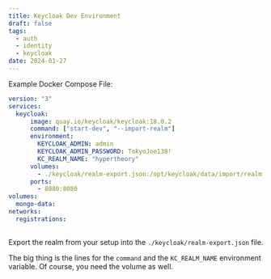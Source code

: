 ```yaml
---
title: Keycloak Dev Environment
draft: false
tags:
  - auth
  - identity
  - keycloak
date: 2024-01-27
---
```



Example Docker Compose File:

```yml
version: "3"
services:
  keycloak:
      image: quay.io/keycloak/keycloak:18.0.2
      command: ["start-dev", "--import-realm"]
      environment:
        KEYCLOAK_ADMIN: admin
        KEYCLOAK_ADMIN_PASSWORD: TokyoJoe138!
        KC_REALM_NAME: "hypertheory"
      volumes:
        - ./keycloak/realm-export.json:/opt/keycloak/data/import/realm.json:ro
      ports:
        - 8080:8080
volumes:
  mongo-data:
networks:
  registrations:
  
```

Export the realm from your setup into the `./keycloak/realm-export.json` file.

The big thing is the lines for the `command` and the `KC_REALM_NAME` environment variable. Of course, you need the volume as well.